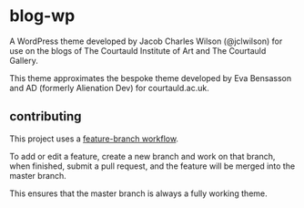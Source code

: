 # blog-wp

A WordPress theme developed by Jacob Charles Wilson (@jclwilson) for use on the blogs of The Courtauld Institute of Art and The Courtauld Gallery.

This theme approximates the bespoke theme developed by Eva Bensasson and AD (formerly Alienation Dev) for courtauld.ac.uk.

## contributing

This project uses a [feature-branch workflow](https://www.atlassian.com/git/tutorials/comparing-workflows/feature-branch-workflow).

To add or edit a feature, create a new branch and work on that branch, when finished, submit a pull request, and the feature will be merged into the master branch.

This ensures that the master branch is always a fully working theme.